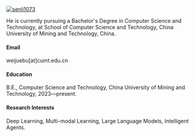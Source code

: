 [![senli1073](https://img.shields.io/badge/senli1073-github-blue?logo=github)](https://github.com/senli1073)

He is currently pursuing a Bachelor's Degree in Computer Science and Technology, at School of Computer Science and Technology, China University of Mining and Technology, China.

#### Email
weijuebu[at]cumt.edu.cn

#### Education
B.E., Computer Science and Technology, China University of Mining and Technology, 2023—present.

#### Research Interests
Deep Learning, Multi-modal Learning, Large Language Models, Intelligent Agents.

